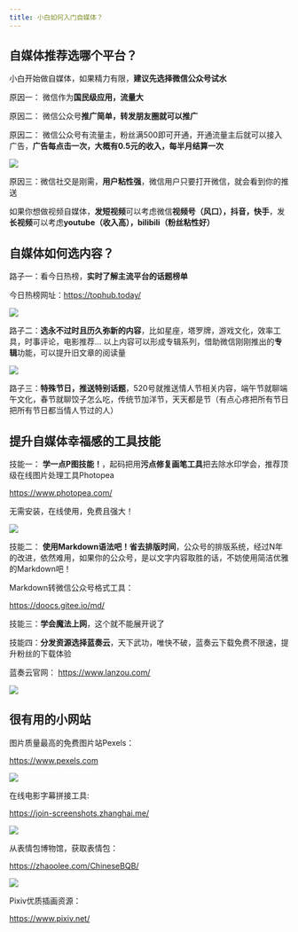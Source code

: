 ```yaml
---
title: 小白如何入门自媒体？
---
```



## 自媒体推荐选哪个平台？

小白开始做自媒体，如果精力有限，**建议先选择微信公众号试水**

原因一： 微信作为**国民级应用，流量大**

原因二： 微信公众号**推广简单，转发朋友圈就可以推广**

原因二： 微信公众号有流量主，粉丝满500即可开通，开通流量主后就可以接入广告，**广告每点击一次，大概有0.5元的收入，每半月结算一次**

![](https://www.v2fy.com/kr20/kr20-001.png)

原因三：微信社交是刚需，**用户粘性强**，微信用户只要打开微信，就会看到你的推送


如果你想做视频自媒体，**发短视频**可以考虑微信**视频号（风口），抖音，快手**，发**长视频**可以考虑**youtube（收入高），bilibili（粉丝粘性好）**


## 自媒体如何选内容？

路子一：看今日热榜，**实时了解主流平台的话题榜单**

今日热榜网址：https://tophub.today/

![](https://www.v2fy.com/kr20/kr20-fireshot.png)

路子二：**选永不过时且历久弥新的内容**，比如星座，塔罗牌，游戏文化，效率工具，时事评论，电影推荐... 以上内容可以形成专辑系列，借助微信刚刚推出的**专辑**功能，可以提升旧文章的阅读量

![](https://www.v2fy.com/kr20/kr20-004.png)

路子三：**特殊节日，推送特别话题**，520号就推送情人节相关内容，端午节就聊端午文化，春节就聊饺子怎么吃，传统节加洋节，天天都是节（有点心疼把所有节日把所有节日都当情人节过的人）



## 提升自媒体幸福感的工具技能


技能一： **学一点P图技能！**，起码把用**污点修复画笔工具**把去除水印学会，推荐顶级在线图片处理工具Photopea

https://www.photopea.com/


无需安装，在线使用，免费且强大！

![](https://v2fy.com/asset/001-photopea/73322304-8b165d80-427f-11ea-85d3-71a05a73af6c.gif)

技能二： **使用Markdown语法吧！省去排版时间**，公众号的排版系统，经过N年的改进，依然难用，如果你的公众号，是以文字内容取胜的话，不妨使用简洁优雅的Markdown吧！

Markdown转微信公众号格式工具：

https://doocs.gitee.io/md/



技能三：**学会魔法上网**，这个就不能展开说了

技能四：**分发资源选择蓝奏云**，天下武功，唯快不破，蓝奏云下载免费不限速，提升粉丝的下载体验

蓝奏云官网：
https://www.lanzou.com/

![](https://www.v2fy.com/kr20/kr20-005.png)

## 很有用的小网站

图片质量最高的免费图片站Pexels：

https://www.pexels.com

![](https://www.v2fy.com/kr20/kr20-008.png)

在线电影字幕拼接工具:

https://join-screenshots.zhanghai.me/

![](https://www.v2fy.com/asset/013-join-screenshots/jietu.gif)

从表情包博物馆，获取表情包：

https://zhaoolee.com/ChineseBQB/


![](https://www.v2fy.com/kr20/kr12-009.png)


Pixiv优质插画资源：

https://www.pixiv.net/

